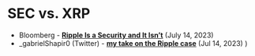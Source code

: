 # SEC vs. XRP


- Bloomberg - [**Ripple Is a Security and It Isn’t**](https://www.bloomberg.com/opinion/articles/2023-07-14/ripple-is-a-security-and-it-isn-t) (July 14, 2023)
- _gabrielShapir0 (Twitter) - [**my take on the Ripple case**](https://twitter.com/lex_node/status/1679839483708014595) (Jul 14, 2023)
)
